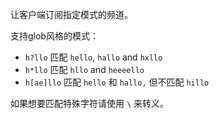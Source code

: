 让客户端订阅指定模式的频道。

支持glob风格的模式：

* `h?llo` 匹配 `hello`, `hallo` and `hxllo`
* `h*llo` 匹配 `hllo` and `heeeello`
* `h[ae]llo` 匹配 `hello` 和 `hallo,` 但不匹配 `hillo`

如果想要匹配特殊字符请使用 `\` 来转义。
